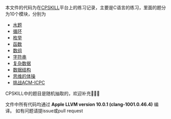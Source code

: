 本文件的代码为在[CPSKILL](http://noj.nwpu.edu.cn/main/)平台上的练习记录，主要是C语言的练习，里面的题分为10个模块，分别为
- [水题](./1.水题.MD)
- [循环](./2.循环.MD)
- [枚举](./3.枚举.MD)
- [函数](./4.函数.MD)
- [数组](./5.数组.MD)
- [字符串](./6.字符串.MD)
- [复杂数据](./7.复杂数据.MD)
- [数据结构](./8.数据结构.MD)
- [思维的体操](./9.思维的体操.MD)
- [挑战ACM-ICPC](./10.挑战ACM-ICPC.MD)
   
CPSKILL中的题目是随机抽取的，欢迎补充👏👏👏   

文件中所有代码均通过 **Apple LLVM version 10.0.1 (clang-1001.0.46.4)** 编译。 如有问题请提issue或pull request